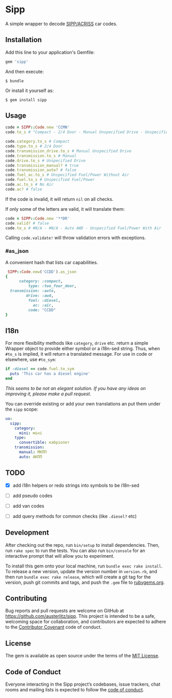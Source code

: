 # Sipp

A simple wrapper to decode [SIPP/ACRISS](https://www.acriss.org/car-codes/) car codes.

## Installation

Add this line to your application's Gemfile:

```ruby
gem 'sipp'
```

And then execute:

    $ bundle

Or install it yourself as:

    $ gem install sipp

## Usage

```ruby
code = SIPP::Code.new 'CCMN'
code.to_s # "Compact - 2/4 Door - Manual Unspecified Drive - Unspecified Fuel/Power Without Air"

code.category.to_s # Compact
code.type.to_s # 2/4 Door
code.transmission_drive.to_s # Manual Unspecified Drive
code.transmission.to_s # Manual
code.drive.to_s # Unspecified Drive
code.transmission_manual? # true
code.transmission_auto? # false
code.fuel_ac.to_s # Unspecified Fuel/Power Without Air
code.fuel.to_s # Unspecified Fuel/Power
code.ac.to_s # No Air
code.ac? # false
```
If the code is invalid, it will return `nil` on all checks.

If only some of the letters are valid, it will translate them:
```ruby
code = SIPP::Code.new '**DR'
code.valid? # false
code.to_s # #N/A - #N/A - Auto AWD - Unspecified Fuel/Power With Air
```

Calling `code.validate!` will throw validation errors with exceptions.

### #as_json
A convenient hash that lists car capabilities.
```ruby
 SIPP::Code.new('CCDD').as_json
{
      category: :compact,
          type: :two_four_door,
  transmission: :auto,
         drive: :awd,
          fuel: :diesel,
            ac: :air,
          code: "CCDD"
}

```

## I18n
For more flexibility methods like `category`, `drive` etc. return a simple 
Wrapper object to provide either symbol or a i18n-sed string. 
Thus, when `#to_s` is implied, it will return a translated message. 
For use in code or elsewhere, use `#to_sym`:
```ruby
if :diesel == code.fuel.to_sym
  puts 'This car has a diesel engine'
end
```

_This seems to be not an elegant solution. If you have any ideas on improving it, please make a pull request._

You can override existing or add your own translations an put them under the 
`sipp` scope:
```yaml
ua:
  sipp:
    category:
      mini: міні
    type:
      convertible: кабріолет
    transmission:
      manual: МКПП
      auto: АКПП      
```

## TODO
- [x] add i18n helpers or redo strings into symbols to be i18n-sed
- [ ] add pseudo codes
- [ ] add van codes
- [ ] add query methods for common checks (like `.diesel?` etc)


## Development

After checking out the repo, run `bin/setup` to install dependencies. Then, run `rake spec` to run the tests. You can also run `bin/console` for an interactive prompt that will allow you to experiment.

To install this gem onto your local machine, run `bundle exec rake install`. To release a new version, update the version number in `version.rb`, and then run `bundle exec rake release`, which will create a git tag for the version, push git commits and tags, and push the `.gem` file to [rubygems.org](https://rubygems.org).

## Contributing

Bug reports and pull requests are welcome on GitHub at https://github.com/austerlitz/sipp. This project is intended to be a safe, welcoming space for collaboration, and contributors are expected to adhere to the [Contributor Covenant](http://contributor-covenant.org) code of conduct.

## License

The gem is available as open source under the terms of the [MIT License](https://opensource.org/licenses/MIT).

## Code of Conduct

Everyone interacting in the Sipp project’s codebases, issue trackers, chat rooms and mailing lists is expected to follow the [code of conduct](https://github.com/austerlitz/sipp/blob/master/CODE_OF_CONDUCT.md).
